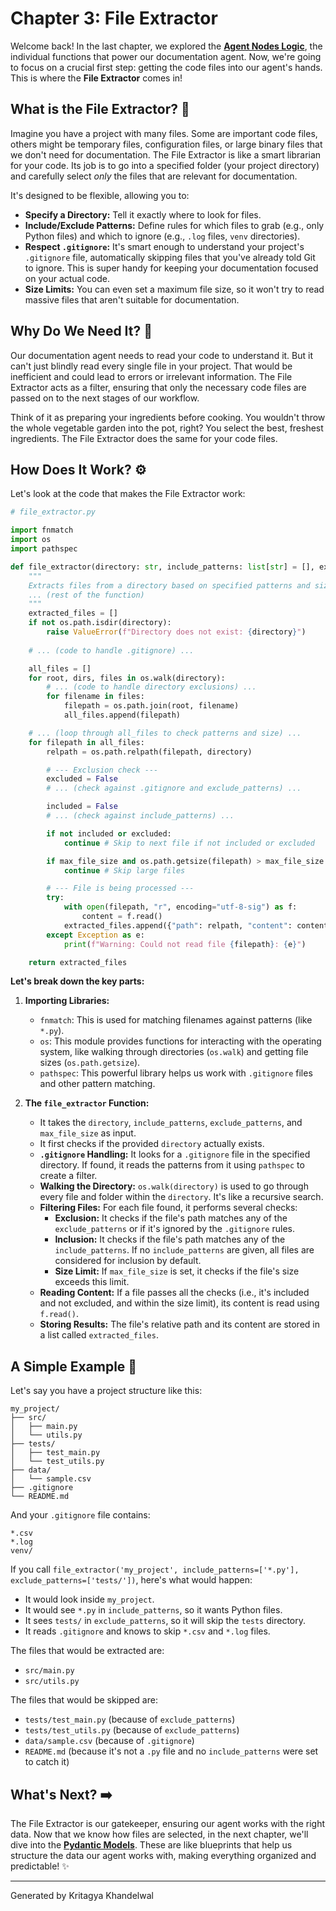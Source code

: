 # Chapter 3: File Extractor

Welcome back! In the last chapter, we explored the **[Agent Nodes Logic](02_agent_nodes_logic.md)**, the individual functions that power our documentation agent. Now, we're going to focus on a crucial first step: getting the code files into our agent's hands. This is where the **File Extractor** comes in!

## What is the File Extractor? 🤔

Imagine you have a project with many files. Some are important code files, others might be temporary files, configuration files, or large binary files that we don't need for documentation. The File Extractor is like a smart librarian for your code. Its job is to go into a specified folder (your project directory) and carefully select *only* the files that are relevant for documentation.

It's designed to be flexible, allowing you to:

*   **Specify a Directory:** Tell it exactly where to look for files.
*   **Include/Exclude Patterns:** Define rules for which files to grab (e.g., only Python files) and which to ignore (e.g., `.log` files, `venv` directories).
*   **Respect `.gitignore`:** It's smart enough to understand your project's `.gitignore` file, automatically skipping files that you've already told Git to ignore. This is super handy for keeping your documentation focused on your actual code.
*   **Size Limits:** You can even set a maximum file size, so it won't try to read massive files that aren't suitable for documentation.

## Why Do We Need It? 📂

Our documentation agent needs to read your code to understand it. But it can't just blindly read every single file in your project. That would be inefficient and could lead to errors or irrelevant information. The File Extractor acts as a filter, ensuring that only the necessary code files are passed on to the next stages of our workflow.

Think of it as preparing your ingredients before cooking. You wouldn't throw the whole vegetable garden into the pot, right? You select the best, freshest ingredients. The File Extractor does the same for your code files.

## How Does It Work? ⚙️

Let's look at the code that makes the File Extractor work:

```python
# file_extractor.py

import fnmatch
import os
import pathspec

def file_extractor(directory: str, include_patterns: list[str] = [], exclude_patterns: list[str] = [], max_file_size: int = None) -> list:
    """
    Extracts files from a directory based on specified patterns and size constraints.
    ... (rest of the function)
    """
    extracted_files = []
    if not os.path.isdir(directory):
        raise ValueError(f"Directory does not exist: {directory}")
  
    # ... (code to handle .gitignore) ...

    all_files = []
    for root, dirs, files in os.walk(directory):
        # ... (code to handle directory exclusions) ...
        for filename in files:
            filepath = os.path.join(root, filename)
            all_files.append(filepath)

    # ... (loop through all_files to check patterns and size) ...
    for filepath in all_files:
        relpath = os.path.relpath(filepath, directory)

        # --- Exclusion check ---
        excluded = False
        # ... (check against .gitignore and exclude_patterns) ...

        included = False
        # ... (check against include_patterns) ...

        if not included or excluded:
            continue # Skip to next file if not included or excluded

        if max_file_size and os.path.getsize(filepath) > max_file_size:
            continue # Skip large files

        # --- File is being processed ---        
        try:
            with open(filepath, "r", encoding="utf-8-sig") as f:
                content = f.read()
            extracted_files.append({"path": relpath, "content": content})
        except Exception as e:
            print(f"Warning: Could not read file {filepath}: {e}")

    return extracted_files
```

**Let's break down the key parts:**

1.  **Importing Libraries:**
    *   `fnmatch`: This is used for matching filenames against patterns (like `*.py`).
    *   `os`: This module provides functions for interacting with the operating system, like walking through directories (`os.walk`) and getting file sizes (`os.path.getsize`).
    *   `pathspec`: This powerful library helps us work with `.gitignore` files and other pattern matching.

2.  **The `file_extractor` Function:**
    *   It takes the `directory`, `include_patterns`, `exclude_patterns`, and `max_file_size` as input.
    *   It first checks if the provided `directory` actually exists.
    *   **`.gitignore` Handling:** It looks for a `.gitignore` file in the specified directory. If found, it reads the patterns from it using `pathspec` to create a filter.
    *   **Walking the Directory:** `os.walk(directory)` is used to go through every file and folder within the `directory`. It's like a recursive search.
    *   **Filtering Files:** For each file found, it performs several checks:
        *   **Exclusion:** It checks if the file's path matches any of the `exclude_patterns` or if it's ignored by the `.gitignore` rules.
        *   **Inclusion:** It checks if the file's path matches any of the `include_patterns`. If no `include_patterns` are given, all files are considered for inclusion by default.
        *   **Size Limit:** If `max_file_size` is set, it checks if the file's size exceeds this limit.
    *   **Reading Content:** If a file passes all the checks (i.e., it's included and not excluded, and within the size limit), its content is read using `f.read()`.
    *   **Storing Results:** The file's relative path and its content are stored in a list called `extracted_files`.

## A Simple Example 🌳

Let's say you have a project structure like this:

```
my_project/
├── src/
│   ├── main.py
│   └── utils.py
├── tests/
│   ├── test_main.py
│   └── test_utils.py
├── data/
│   └── sample.csv
├── .gitignore
└── README.md
```

And your `.gitignore` file contains:

```
*.csv
*.log
venv/
```

If you call `file_extractor('my_project', include_patterns=['*.py'], exclude_patterns=['tests/'])`, here's what would happen:

*   It would look inside `my_project`.
*   It would see `*.py` in `include_patterns`, so it wants Python files.
*   It sees `tests/` in `exclude_patterns`, so it will skip the `tests` directory.
*   It reads `.gitignore` and knows to skip `*.csv` and `*.log` files.

The files that would be extracted are:

*   `src/main.py`
*   `src/utils.py`

The files that would be skipped are:

*   `tests/test_main.py` (because of `exclude_patterns`)
*   `tests/test_utils.py` (because of `exclude_patterns`)
*   `data/sample.csv` (because of `.gitignore`)
*   `README.md` (because it's not a `.py` file and no `include_patterns` were set to catch it)

## What's Next? ➡️

The File Extractor is our gatekeeper, ensuring our agent works with the right data. Now that we know how files are selected, in the next chapter, we'll dive into the **[Pydantic Models](04_pydantic_models.md)**. These are like blueprints that help us structure the data our agent works with, making everything organized and predictable! ✨

---

Generated by Kritagya Khandelwal